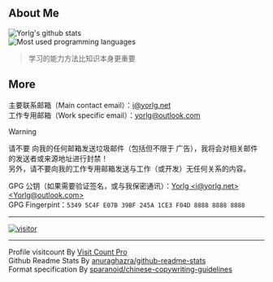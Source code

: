 ## About Me ##
<!-- 如果有人用 Github Readme Stats 官方地址出现无法获取卡片的情况，可以将官方端域名修改为 grs-mirror-0001.vercel.app -->
<img alt="Yorlg's github stats" src="https://github-readme-stats-self-hosted.vercel.app/api?username=Yorlg&ount_private=true&card_width=550&show_icons=true"/><br/>
<img alt="Most used programming languages" src="https://github-readme-stats-self-hosted.vercel.app/api/top-langs/?username=Yorlg&card_width=500&layout=compact" /><br/>

> 学习的能力方法比知识本身更重要   

## More ##
主要联系邮箱（Main contact email）：[i@yorlg.net](mailto:i@yorlg.net)  
工作专用邮箱（Work specific email）：[yorlg@outlook.com](mailto:yorlg@outlook.com)  
> [!WARNING]
> 请不要 向我的任何邮箱发送垃圾邮件（包括但不限于 广告），我将会对相关邮件的发送者或来源地址进行封禁！  
> 另外，请不要向我的工作专用邮箱发送与工作（或开发）无任何关系的内容。

GPG 公钥（如果需要验证签名，或与我保密通讯）：[Yorlg &lt;i@yorlg.net&gt; &lt;Yorlg@outlook.com&gt;](https://github.com/Yorlg.gpg)    
GPG Fingerpint：`5349 5C4F E07B 39BF 245A 1CE3 F04D 8888 8888 8888`

----------

[![visitor](https://visitcount.itsvg.in/api?id=Yorlg&label=Profile%20Views&color=1&icon=5&&pretty=true)](https://visitcount.itsvg.in)

----------
Profile visitcount By [Visit Count Pro](https://visitcount.itsvg.in)  
Github Readme Stats By [anuraghazra/github-readme-stats](https://github.com/anuraghazra/github-readme-stats)  
Format specification By [sparanoid/chinese-copywriting-guidelines](https://github.com/sparanoid/chinese-copywriting-guidelines)  
<!--
**Yorlg/Yorlg** is a ✨ _special_ ✨ repository because its `README.md` (this file) appears on your GitHub profile.

Here are some ideas to get you started:

- 🔭 I’m currently working on ...
- 🌱 I’m currently learning ...
- 👯 I’m looking to collaborate on ...
- 🤔 I’m looking for help with ...
- 💬 Ask me about ...
- 📫 How to reach me: ...
- 😄 Pronouns: ...
- ⚡ Fun fact: ...
-->
